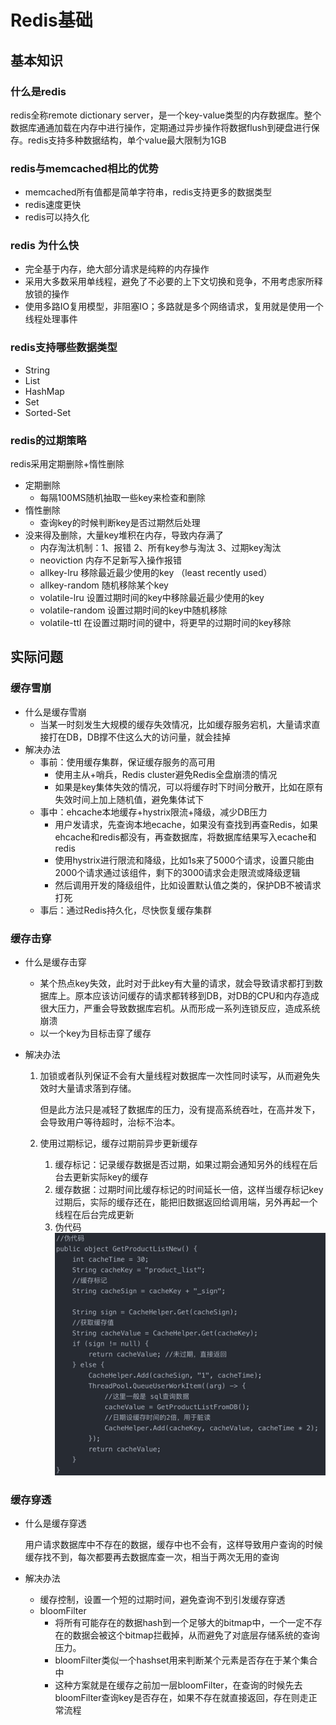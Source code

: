# Redis基础

## 基本知识

### 什么是redis

redis全称remote dictionary server，是一个key-value类型的内存数据库。整个数据库通通加载在内存中进行操作，定期通过异步操作将数据flush到硬盘进行保存。redis支持多种数据结构，单个value最大限制为1GB

### redis与memcached相比的优势

- memcached所有值都是简单字符串，redis支持更多的数据类型
- redis速度更快
- redis可以持久化

### redis 为什么快

- 完全基于内存，绝大部分请求是纯粹的内存操作
- 采用大多数采用单线程，避免了不必要的上下文切换和竞争，不用考虑家所释放锁的操作
- 使用多路IO复用模型，非阻塞IO；多路就是多个网络请求，复用就是使用一个线程处理事件

### redis支持哪些数据类型

- String
- List
- HashMap
- Set
- Sorted-Set

### redis的过期策略

redis采用定期删除+惰性删除

- 定期删除
  - 每隔100MS随机抽取一些key来检查和删除
- 惰性删除
  - 查询key的时候判断key是否过期然后处理
- 没来得及删除，大量key堆积在内存，导致内存满了
  - 内存淘汰机制：1、报错 2、所有key参与淘汰  3、过期key淘汰
  - neoviction 内存不足新写入操作报错
  - allkey-lru    移除最近最少使用的key （least recently used）
  - allkey-random  随机移除某个key
  - volatile-lru   设置过期时间的key中移除最近最少使用的key
  - volatile-random  设置过期时间的key中随机移除
  - volatile-ttl    在设置过期时间的键中，将更早的过期时间的key移除

## 实际问题

### 缓存雪崩

- 什么是缓存雪崩
  - 当某一时刻发生大规模的缓存失效情况，比如缓存服务宕机，大量请求直接打在DB，DB撑不住这么大的访问量，就会挂掉
- 解决办法
  - 事前：使用缓存集群，保证缓存服务的高可用
    - 使用主从+哨兵，Redis cluster避免Redis全盘崩溃的情况
    - 如果是key集体失效的情况，可以将缓存时下时间分散开，比如在原有失效时间上加上随机值，避免集体试下
  - 事中：ehcache本地缓存+hystrix限流+降级，减少DB压力
    - 用户发请求，先查询本地ecache，如果没有查找到再查Redis，如果ehcache和redis都没有，再查数据库，将数据库结果写入ecache和redis
    - 使用hystrix进行限流和降级，比如1s来了5000个请求，设置只能由2000个请求通过该组件，剩下的3000请求会走限流或降级逻辑
    - 然后调用开发的降级组件，比如设置默认值之类的，保护DB不被请求打死
  - 事后：通过Redis持久化，尽快恢复缓存集群

### 缓存击穿

- 什么是缓存击穿

  - 某个热点key失效，此时对于此key有大量的请求，就会导致请求都打到数据库上。原本应该访问缓存的请求都转移到DB，对DB的CPU和内存造成很大压力，严重会导致数据库宕机。从而形成一系列连锁反应，造成系统崩溃
  - 以一个key为目标击穿了缓存

- 解决办法

  1. 加锁或者队列保证不会有大量线程对数据库一次性同时读写，从而避免失效时大量请求落到存储。

     但是此方法只是减轻了数据库的压力，没有提高系统吞吐，在高并发下，会导致用户等待超时，治标不治本。

  2. 使用过期标记，缓存过期前异步更新缓存

     1. 缓存标记：记录缓存数据是否过期，如果过期会通知另外的线程在后台去更新实际key的缓存
     2. 缓存数据：过期时间比缓存标记的时间延长一倍，这样当缓存标记key过期后，实际的缓存还在，能把旧数据返回给调用端，另外再起一个线程在后台完成更新
     3. 伪代码	![](../assets/%E7%BC%93%E5%AD%98%E5%87%BB%E7%A9%BF.png)

### 缓存穿透

- 什么是缓存穿透

  用户请求数据库中不存在的数据，缓存中也不会有，这样导致用户查询的时候缓存找不到，每次都要再去数据库查一次，相当于两次无用的查询

- 解决办法

  - 缓存控制，设置一个短的过期时间，避免查询不到引发缓存穿透
  - bloomFilter
    - 将所有可能存在的数据hash到一个足够大的bitmap中，一个一定不存在的数据会被这个bitmap拦截掉，从而避免了对底层存储系统的查询压力。
    - bloomFilter类似一个hashset用来判断某个元素是否存在于某个集合中
    - 这种方案就是在缓存之前加一层bloomFilter，在查询的时候先去bloomFilter查询key是否存在，如果不存在就直接返回，存在则走正常流程